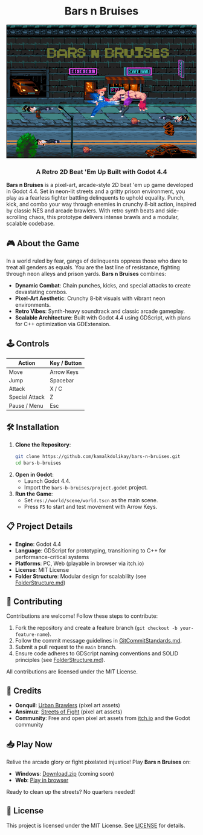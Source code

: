 <div align="center">
    <h1>Bars n Bruises</h1>
    <img src="GameBanner.png" alt="Bars n Bruises Banner" />
    <h3>A Retro 2D Beat 'Em Up Built with Godot 4.4</h3>
</div>

**Bars n Bruises** is a pixel-art, arcade-style 2D beat 'em up game developed in Godot 4.4. Set in neon-lit streets and a gritty prison environment, you play as a fearless fighter battling delinquents to uphold equality. Punch, kick, and combo your way through enemies in crunchy 8-bit action, inspired by classic NES and arcade brawlers. With retro synth beats and side-scrolling chaos, this prototype delivers intense brawls and a modular, scalable codebase.

## 🎮 About the Game

In a world ruled by fear, gangs of delinquents oppress those who dare to treat all genders as equals. You are the last line of resistance, fighting through neon alleys and prison yards. **Bars n Bruises** combines:

- **Dynamic Combat**: Chain punches, kicks, and special attacks to create devastating combos.
- **Pixel-Art Aesthetic**: Crunchy 8-bit visuals with vibrant neon environments.
- **Retro Vibes**: Synth-heavy soundtrack and classic arcade gameplay.
- **Scalable Architecture**: Built with Godot 4.4 using GDScript, with plans for C++ optimization via GDExtension.

## 🕹️ Controls

| Action          | Key / Button       |
|-----------------|--------------------|
| Move            | Arrow Keys         |
| Jump            | Spacebar           |
| Attack          | X / C              |
| Special Attack  | Z                  |
| Pause / Menu    | Esc                |

## 🛠️ Installation

1. **Clone the Repository**:
   ```bash
   git clone https://github.com/kamalkdolikay/bars-n-bruises.git
   cd bars-b-bruises
   ```
2. **Open in Godot**:
   - Launch Godot 4.4.
   - Import the `bars-b-bruises/project.godot` project.
3. **Run the Game**:
   - Set `res://world/scene/world.tscn` as the main scene.
   - Press `F5` to start and test movement with Arrow Keys.

## 📋 Project Details

- **Engine**: Godot 4.4
- **Language**: GDScript for prototyping, transitioning to C++ for performance-critical systems
- **Platforms**: PC, Web (playable in browser via itch.io)
- **License**: MIT License
- **Folder Structure**: Modular design for scalability (see [FolderStructure.md](FolderStructure.md))

## 🤝 Contributing

Contributions are welcome! Follow these steps to contribute:

1. Fork the repository and create a feature branch (`git checkout -b your-feature-name`).
2. Follow the commit message guidelines in [GitCommitStandards.md](GitCommitStandards.md).
3. Submit a pull request to the `main` branch.
4. Ensure code adheres to GDScript naming conventions and SOLID principles (see [FolderStructure.md](FolderStructure.md)).

All contributions are licensed under the MIT License.

## 🙌 Credits

- **Oonquil**: [Urban Brawlers](https://oonquil.itch.io/) (pixel art assets)
- **Ansimuz**: [Streets of Fight](https://ansimuz.itch.io/streets-of-fight) (pixel art assets)
- **Community**: Free and open pixel art assets from [itch.io](https://pixelkd.itch.io/bars-n-bruises) and the Godot community

## 📥 Play Now

Relive the arcade glory or fight pixelated injustice! Play **Bars n Bruises** on:

- **Windows**: [Download.zip](#) (coming soon)
- **Web**: [Play in browser](https://itch.io/embed-upload/14489674?color=0f2dca)

Ready to clean up the streets? No quarters needed!

## 📜 License

This project is licensed under the MIT License. See [LICENSE](LICENSE) for details.
